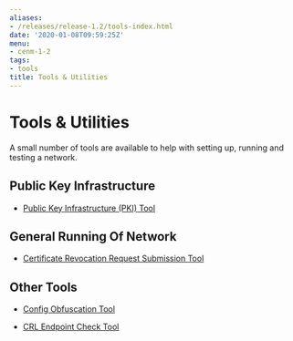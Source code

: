 ```yaml
---
aliases:
- /releases/release-1.2/tools-index.html
date: '2020-01-08T09:59:25Z'
menu:
- cenm-1-2
tags:
- tools
title: Tools & Utilities
---
```



# Tools & Utilities

A small number of tools are available to help with setting up, running and testing a network.


## Public Key Infrastructure


* [Public Key Infrastructure (PKI) Tool](pki-tool.md)



## General Running Of Network


* [Certificate Revocation Request Submission Tool](tool-crr-submission.md)



## Other Tools


* [Config Obfuscation Tool](config-obfuscation-tool.md)

* [CRL Endpoint Check Tool](crl-endpoint-check-tool.md)



